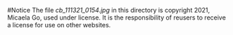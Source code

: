 #Notice
The file *cb_111321_0154.jpg* in this directory is copyright 2021, Micaela Go, used under license. It is the responsibility of reusers to receive a license for use on other websites. 
